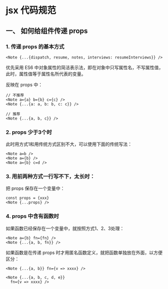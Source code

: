 
# jsx 代码规范

## 一、 如何给组件传递 props

### 1. 传递 props 的基本方式

```
<Note {...{dispatch, resume, notes, interviews: resumeInterviews}} />
```

优先采用 ES6 中对象属性的简洁表示法，即在对象中只写属性名，不写属性值，此时，属性值等于属性名所代表的变量。

反映在 props 中：

```
// 不推荐
<Note a={a} b={b} c={c} />
<Note {...{a: a, b: b, c: c}} />

// 推荐
<Note {...{a, b, c}} />
```

### 2. props 少于3个时

此时用方式1和用传统方式区别不大，可以使用下面的传统写法：

```
<Note a=b />
<Note a={b} />
<Note a={b} c=d />
```

### 3. 用前两种方式一行写不下，太长时：

把 props 保存在一个变量中：

```
const props = {xxx}
<Note {...props} />
```

### 4. props 中含有函数时

如果函数已经保存在一个变量中，就按照方式1、2、3处理：

```
<Note a={b} fn={fn} />
<Note {...{a, b, fn}} />
```

如果函数是在传递 props 时才用匿名函数定义，就把函数单独放在外面，以方便区分：

```
<Note {...{a, b}} fn={v => xxxx} />

<Note {...{a, b, c, d, e}}
  fn={v => xxxx} />
```